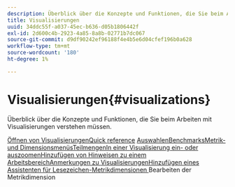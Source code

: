 ```yaml
---
description: Überblick über die Konzepte und Funktionen, die Sie beim Arbeiten mit Visualisierungen verstehen müssen.
title: Visualisierungen
uuid: 34ddc55f-a037-45ec-b636-d05b1806442f
exl-id: 2d600c4b-2923-4a85-8a8b-02771b7dc067
source-git-commit: d9df90242ef96188f4e4b5e6d04cfef196b0a628
workflow-type: tm+mt
source-wordcount: '180'
ht-degree: 1%

---
```


# Visualisierungen{#visualizations}

Überblick über die Konzepte und Funktionen, die Sie beim Arbeiten mit Visualisierungen verstehen müssen.

[Öffnen von ](https://docs.adobe.com/content/help/en/data-workbench/using/client/visualizations/c-open-vis.html)
[VisualisierungenQuick ](https://docs.adobe.com/content/help/en/data-workbench/using/client/visualizations/c-qk-ref.html)
[reference](https://docs.adobe.com/content/help/en/data-workbench/using/client/visualizations/make-selections/c-sel-vis.html)
[](https://docs.adobe.com/content/help/en/data-workbench/using/client/visualizations/c-ustd-benchmks.html)
[AuswahlenBenchmarksMetrik- und ](https://docs.adobe.com/content/help/en/data-workbench/using/client/visualizations/c-met-dim-menus.html)
[](https://docs.adobe.com/content/help/en/data-workbench/using/client/visualizations/subsets/c-wk-subsets.html)
[DimensionsmenüsTeilmengenIn einer ](https://docs.adobe.com/content/help/en/data-workbench/using/client/visualizations/c-zoom-vis.html)
[Visualisierung ein- oder auszoomenHinzufügen von Hinweisen zu einem ](https://docs.adobe.com/content/help/en/data-workbench/using/client/visualizations/c-call-wkspc.html)
[ArbeitsbereichAnmerkungen zu ](https://docs.adobe.com/content/help/en/data-workbench/using/client/visualizations/c-present-layer.html)
[VisualisierungenHinzufügen eines ](https://docs.adobe.com/content/help/en/data-workbench/using/client/visualizations/c-bookmark-about.html)
[Assistenten für Lesezeichen-Metrikdimensionen ](https://docs.adobe.com/content/help/en/data-workbench/using/client/visualizations/dwb-create-metricdim.html)
Bearbeiten der Metrikdimension
